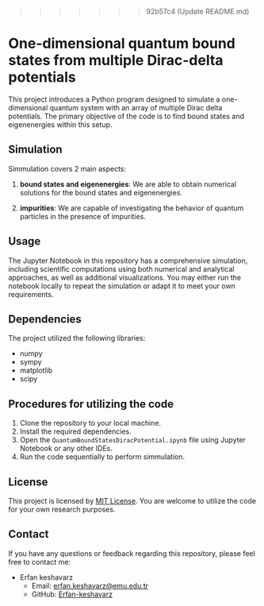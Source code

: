>>>>>>> 92b57c4 (Update README.md)
# One-dimensional quantum bound states from multiple Dirac-delta potentials
This project introduces a Python program designed to simulate a one-dimensional quantum system with an array of multiple Dirac delta potentials. The primary objective of the code is to find bound states and eigenenergies within this setup. 
## Simulation 

Simmulation covers 2 main aspects: 

1. **bound states and eigenenergies**: We are able to obtain numerical solutions for the bound states and eigenenergies.

2. **impurities**: We are capable of investigating the behavior of quantum particles in the presence of impurities.



## Usage 
The Jupyter Notebook in this repository has a comprehensive simulation, including scientific computations using both numerical and analytical approaches, as well as additional visualizations. You may either run the notebook locally to repeat the simulation or adapt it to meet your own requirements.

## Dependencies 

The project utilized the following libraries:

- numpy
- sympy
- matplotlib
- scipy

## Procedures for utilizing the code 
1. Clone the repository to your local machine.
2. Install the required dependencies.
3. Open the `QuantumBoundStatesDiracPotential.ipynb` file using Jupyter Notebook or any other IDEs.
4. Run the code sequentially to perform simmulation. 

## License 
This project is licensed by  [MIT License](LICENSE.md).
You are welcome to utilize the code for your own research purposes.

## Contact

If you have any questions or feedback regarding this repository, please feel free to contact me:

- Erfan keshavarz 
  - Email: erfan.keshavarz@emu.edu.tr
  - GitHub: [Erfan-keshavarz](https://github.com/Erfan-keshavarz)
